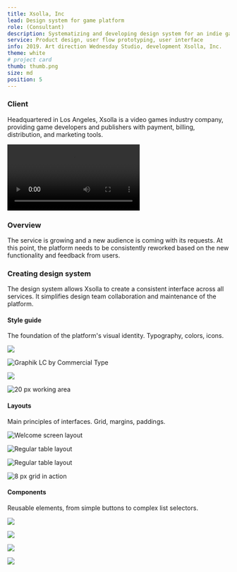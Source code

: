 ```yaml
---
title: Xsolla, Inc
lead: Design system for game platform
role: (Consultant)
description: Systematizing and developing design system for an indie game publishing platform during the major redesign.
service: Product design, user flow prototyping, user interface
info: 2019. Art direction Wednesday Studio, development Xsolla, Inc.
theme: white
# project card
thumb: thumb.png
size: md
position: 5
---
```



### Client

Headquartered in Los Angeles, Xsolla is a video games industry company, providing game developers and publishers with payment, billing, distribution, and marketing tools.

![Various block combinations for different types of information](components-r169.mp4)

### Overview

The service is growing and a new audience is coming with its requests. At this point, the platform needs to be consistently reworked based on the new functionality and feedback from users.

### Creating design system

The design system allows Xsolla to create a consistent interface across all services. It simplifies design team collaboration and maintenance of the platform.

#### Style guide

The foundation of the platform's visual identity. Typography, colors, icons.

![ ](guides-pages-r169.jpg)

![Graphik LC by Commercial Type](guides-r169.jpg)

![ ](guides-1-r11.jpg?size=half)

![20 px working area](guides-2-r11.jpg?size=half)

#### Layouts

Main principles of interfaces. Grid, margins, paddings.

![Welcome screen layout](layouts-r169.jpg)

![Regular table layout](layouts-3-r11.jpg?size=half)

![Regular table layout](layouts-2-r11.jpg?size=half)

![8 px grid in action](layouts-2-r169.jpg)

#### Components

Reusable elements, from simple buttons to complex list selectors.

![ ](components-pages-r169.jpg)

![ ](components-r169.jpg)

![ ](components-1-r11.jpg?size=half)

![ ](components-2-r11.jpg?size=half)